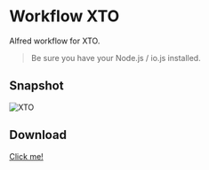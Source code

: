 # Workflow XTO

Alfred workflow for XTO.

> Be sure you have your Node.js / io.js installed.

## Snapshot

![XTO](http://deathmoon.b0.upaiyun.com/github/xto.gif)

## Download

[Click me!](https://github.com/XadillaX/workflow-xto/blob/f3492f5360e600f9c47de44ee92e575bb0a1f34f/xto.alfredworkflow?raw=true)

